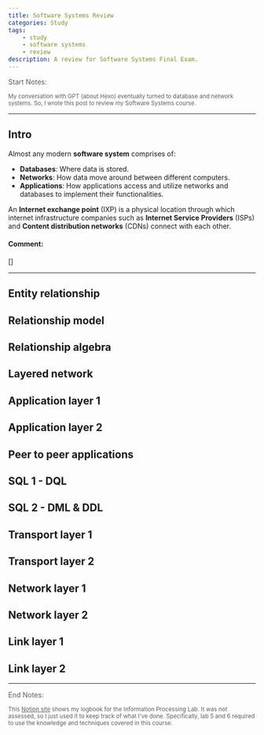```yaml
---
title: Software Systems Review
categories: Study
tags: 
    - study 
    - software systems
    - review
description: A review for Software Systems Final Exam. 
---
```


<p style="opacity: 0.7;">Start Notes: 

<small style="opacity: 0.7;">My conversation with GPT (about Hexo) eventually turned to database and network systems. So, I wrote this post to review my Software Systems course.  </small>

---

## Intro

Almost any modern **software system** comprises of: 
- **Databases**: Where data is stored.
- **Networks**: How data move around between different computers. 
- **Applications**: How applications access and utilize networks and databases to implement their functionalities. 

An **Internet exchange point** (IXP) is a physical location through which internet infrastructure companies such as **Internet Service Providers** (ISPs) and **Content distribution networks** (CDNs) connect with each other. 

#### Comment: 

[]

---

## Entity relationship


## Relationship model


## Relationship algebra


## Layered network


## Application layer 1


## Application layer 2


## Peer to peer applications


## SQL 1 - DQL


## SQL 2 - DML & DDL


## Transport layer 1


## Transport layer 2


## Network layer 1


## Network layer 2


## Link layer 1


## Link layer 2



---

<p style="opacity: 0.7;">End Notes: 

<small style="opacity: 0.7;">This <i class="fa-sharp fa-solid fa-book"></i> [Notion site](https://amor-zhao.notion.site/Information-1dd18481598a4787b7b82b10261ea6f6) shows my logbook for the Information Processing Lab. It was not assessed, so I just used it to keep track of what I've done. Specifically, lab 5 and 6 required to use the knowledge and techniques covered in this course. </small>
